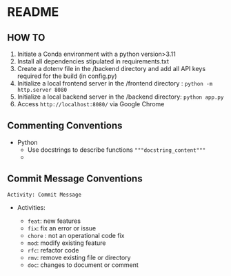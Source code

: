 # README

## HOW TO

1. Initiate a Conda environment with a python version>3.11
2. Install all dependencies stipulated in requirements.txt
3. Create a dotenv file in the /backend directory and add all API keys required for the build (in config.py)
4. Initialize a local frontend server in the /frontend directory : `python -m http.server 8080`
5. Initialize a local backend server in the /backend directory: `python app.py`
6. Access `http://localhost:8080/` via Google Chrome

## Commenting Conventions

- Python
  - Use docstrings to describe functions `"""docstring_content"""`
  -

## Commit Message Conventions

```
Activity: Commit Message
```

- Activities:

  - `feat`: new features
  - `fix`: fix an error or issue
  - `chore` : not an operational code fix
  - `mod`: modify existing feature
  - `rfc`: refactor code
  - `rmv`: remove existing file or directory
  - `doc`: changes to document or comment
